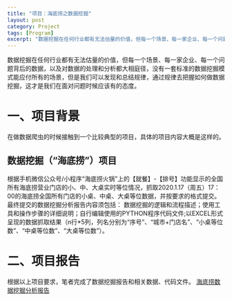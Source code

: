 ```yaml
---
title: "项目：海底捞之数据挖掘"
layout: post
category: Project
tags: [Program]
excerpt: "数据挖掘在任何行业都有无法估量的价值，但每一个场景、每一家企业、每一个问题背后的数据，以及对数据的处理和分析都大相庭径，没有一套标准的数据挖掘模式能应付所有的场景，但是我们可以发现和总结规律，通过规律去把握如何做数据挖掘，这才是我们在面对问题时候应该有的态度。"
---
```


数据挖掘在任何行业都有无法估量的价值，但每一个场景、每一家企业、每一个问题背后的数据，以及对数据的处理和分析都大相庭径，没有一套标准的数据挖掘模式能应付所有的场景，但是我们可以发现和总结规律，通过规律去把握如何做数据挖掘，这才是我们在面对问题时候应该有的态度。

# 一、项目背景
在做数据爬虫的时候接触到一个比较典型的项目，具体的项目内容大概是这样的。

## 数据挖掘（“海底捞”）项目
根据手机微信公众号/小程序“海底捞火锅”上的【就餐】-【排号】功能显示的全国所有海底捞营业门店的小、中、大桌实时等位情况，抓取2020.1.17（周五）17：00的海底捞全国所有门店的小桌、中桌、大桌等位数据，并按要求的格式提交。
最终提交的数据挖掘分析报告内容须包括： 数据挖掘的逻辑和流程描述；使用工具和操作步骤的详细说明；自行编辑使用的PYTHON程序代码文件;以EXCEL形式呈现的数据抓取结果（n行*5列，列名分别为“序号”、“城市+门店名”、“小桌等位数”、“中桌等位数”、“大桌等位数”）。

# 二、项目报告
根据以上项目要求，笔者完成了数据挖掘报告和相关数据、代码文件。
[海底捞数据挖掘分析报告](https://github.com/xianba/xianba.github.com/blob/master/assets/file/haidilao/%E6%B5%B7%E5%BA%95%E6%8D%9E%E6%95%B0%E6%8D%AE%E6%8C%96%E6%8E%98%E5%88%86%E6%9E%90%E6%8A%A5%E5%91%8A.pdf)
